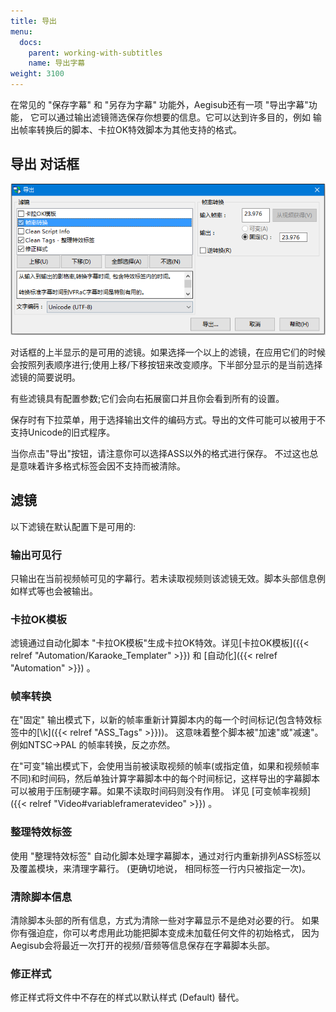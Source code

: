 ```yaml
---
title: 导出
menu:
  docs:
    parent: working-with-subtitles
    name: 导出字幕
weight: 3100
---
```


在常见的 "保存字幕" 和 "另存为字幕" 功能外，Aegisub还有一项
"导出字幕"功能，
它可以通过输出滤镜筛选保存你想要的信息。它可以达到许多目的，例如
输出帧率转换后的脚本、卡拉OK特效脚本为其他支持的格式。

## 导出 对话框

![Export](/img/3.2/zh/Export.png#center)

对话框的上半显示的是可用的滤镜。如果选择一个以上的滤镜，在应用它们的时候会按照列表顺序进行;使用上移/下移按钮来改变顺序。下半部分显示的是当前选择滤镜的简要说明。

有些滤镜具有配置参数;它们会向右拓展窗口并且你会看到所有的设置。

保存时有下拉菜单，用于选择输出文件的编码方式。导出的文件可能可以被用于不支持Unicode的旧式程序。

当你点击"导出"按钮，请注意你可以选择ASS以外的格式进行保存。
不过这也总是意味着许多格式标签会因不支持而被清除。

## 滤镜

以下滤镜在默认配置下是可用的:

### 输出可见行

只输出在当前视频帧可见的字幕行。若未读取视频则该滤镜无效。脚本头部信息例如样式等也会被输出。

### 卡拉OK模板

滤镜通过自动化脚本
"卡拉OK模板"生成卡拉OK特效。详见\[卡拉OK模板\]({{\< relref "Automation/Karaoke_Templater" >}})
和 \[自动化\]({{\< relref "Automation" >}}) 。

### 帧率转换

在"固定"
输出模式下，以新的帧率重新计算脚本内的每一个时间标记(包含特效标签中的\[\\k\]({{\< relref "ASS_Tags" >}}))。
这意味着整个脚本被"加速"或"减速"。例如NTSC->PAL 的帧率转换，反之亦然。

在"可变"输出模式下，会使用当前被读取视频的帧率(或指定值，如果和视频帧率不同)和时间码，然后单独计算字幕脚本中的每个时间标记，这样导出的字幕脚本可以被用于压制硬字幕。如果不读取时间码则没有作用。
详见 \[可变帧率视频\]({{\< relref "Video#variableframeratevideo" >}}) 。

### 整理特效标签

使用 "整理特效标签"
自动化脚本处理字幕脚本，通过对行内重新排列ASS标签以及覆盖模块，来清理字幕行。
(更确切地说， 相同标签一行内只被指定一次)。

### 清除脚本信息

清除脚本头部的所有信息，方式为清除一些对字幕显示不是绝对必要的行。
如果你有强迫症，你可以考虑用此功能把脚本变成未加载任何文件的初始格式，
因为Aegisub会将最近一次打开的视频/音频等信息保存在字幕脚本头部。

### 修正样式

修正样式将文件中不存在的样式以默认样式 (Default) 替代。
